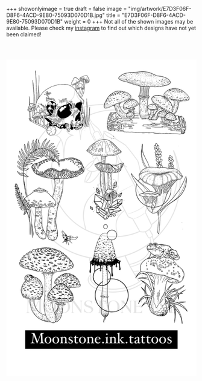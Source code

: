 +++
showonlyimage = true
draft = false
image = "img/artwork/E7D3F06F-D8F6-4ACD-9E80-75093D070D1B.jpg"
title = "E7D3F06F-D8F6-4ACD-9E80-75093D070D1B"
weight = 0
+++
Not all of the shown images may be available. Please check my [instagram](https://www.instagram.com/moonstone.ink.tattoos) to find out which designs have not yet been claimed!
![image](/img/artwork/E7D3F06F-D8F6-4ACD-9E80-75093D070D1B.jpg)
